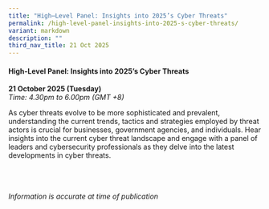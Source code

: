 ```yaml
---
title: "High–Level Panel: Insights into 2025’s Cyber Threats"
permalink: /high-level-panel-insights-into-2025-s-cyber-threats/
variant: markdown
description: ""
third_nav_title: 21 Oct 2025
---
```

#### **High-Level Panel: Insights into 2025’s Cyber Threats**

**21 October 2025 (Tuesday)**  
*Time: 4.30pm to 6.00pm (GMT +8)*

As cyber threats evolve to be more sophisticated and prevalent, understanding the current trends, tactics and strategies employed by threat actors is crucial for businesses, government agencies, and individuals. Hear insights into the current cyber threat landscape and engage with a panel of leaders and cybersecurity professionals as they delve into the latest developments in cyber threats. 

<br><br><br>
*Information is accurate at time of publication*